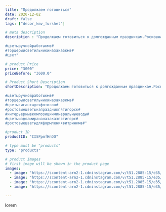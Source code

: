 ```yaml
---
title: "Продолжаем готовиться"
date: 2020-12-02
draft: false
tags: ["decor_kmv_furshet"]

# meta description
description : "Продолжаем готовиться к долгожданным праздникам.Роскошная елочка из фоамирана. Высота елочки 50см.

#цветыручнойработыкмв#
#торшерыисветильникиназаказкмв#
#цвет"

# product Price
price: "3000"
priceBefore: "3600.0"

# Product Short Description
shortDescription: "Продолжаем готовиться к долгожданным праздникам.Роскошная елочка из фоамирана. Высота елочки 50см.

#цветыручнойработыкмв#
#торшерыисветильникиназаказкмв#
#цветыгигантыдляфотозон#
#ростовыецветынапраздникпятигорск#
#интерьерныекомпозицииминеральныеводы#
#цветыизфоамирананазаказпятигорс#
#ростовыецветыдляформлениявитринкмв#"

#product ID
productID: "CISPpmfHnDO"

# type must be "products"
type: "products"

# product Images
# first image will be shown in the product page
images:
  - image: "https://scontent-arn2-1.cdninstagram.com/v/t51.2885-15/e35/p1080x1080/128581727_407308097307751_5553036783218429363_n.jpg?tp=1&_nc_ht=scontent-arn2-1.cdninstagram.com&_nc_cat=107&_nc_ohc=iXjd6hE0WNwAX8MN3lj&oh=4d5807a615d44298e5f634a52caa20e6&oe=606B42AC&ig_cache_key=MjQ1NTA5MzU3NDMwMTkxMjg5Nw%3D%3D.2"
  - image: "https://scontent-arn2-1.cdninstagram.com/v/t51.2885-15/e35/p1080x1080/128667780_133413998565561_6131140717195648829_n.jpg?tp=1&_nc_ht=scontent-arn2-1.cdninstagram.com&_nc_cat=109&_nc_ohc=5Fo13f-vE08AX_v2ROD&oh=1fdda554fc72dc556729b07ffdea83ea&oe=606B0FAF&ig_cache_key=MjQ1NTA5MzU3NDM4NTkyMTI3Ng%3D%3D.2"
  - image: "https://scontent-arn2-1.cdninstagram.com/v/t51.2885-15/e35/p1080x1080/128912159_869606427189814_2308808084143639677_n.jpg?tp=1&_nc_ht=scontent-arn2-1.cdninstagram.com&_nc_cat=110&_nc_ohc=ofAXkHHWiHIAX_F7eJo&oh=721b7381e2e31b3277aac7364e4fc9dd&oe=6069C23E&ig_cache_key=MjQ1NTA5MzU3NDI4NTI1NjMxMQ%3D%3D.2"
  - image: "https://scontent-arn2-1.cdninstagram.com/v/t51.2885-15/e35/p1080x1080/129238120_3148036605454149_4317328382405162999_n.jpg?tp=1&_nc_ht=scontent-arn2-1.cdninstagram.com&_nc_cat=109&_nc_ohc=HuFZHrqDGg0AX8vvDUE&oh=da28d4e58f970c42d7c21050669f5a87&oe=606A165A&ig_cache_key=MjQ1NTA5MzU3NDI3Njg4NTAzMg%3D%3D.2"

---
```

lorem
